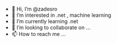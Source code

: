 - 👋 Hi, I’m @zadesro
- 👀 I’m interested in .net , machine learning
- 🌱 I’m currently learning .net
- 💞️ I’m looking to collaborate on ...
- 📫 How to reach me ...

<!---
zadesro/zadesro is a ✨ special ✨ repository because its `README.md` (this file) appears on your GitHub profile.
You can click the Preview link to take a look at your changes.
--->
